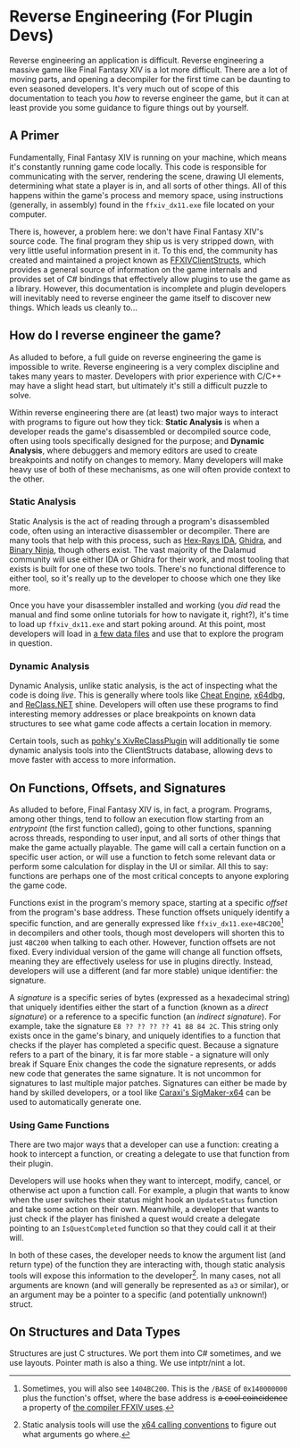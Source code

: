 # Reverse Engineering (For Plugin Devs)

Reverse engineering an application is difficult. Reverse engineering a massive
game like Final Fantasy XIV is a lot more difficult. There are a lot of moving
parts, and opening a decompiler for the first time can be daunting to even
seasoned developers. It's very much out of scope of this documentation to teach
you _how_ to reverse engineer the game, but it can at least provide you some
guidance to figure things out by yourself.

## A Primer

Fundamentally, Final Fantasy XIV is running on your machine, which means it's
constantly running game code locally. This code is responsible for communicating
with the server, rendering the scene, drawing UI elements, determining what
state a player is in, and all sorts of other things. All of this happens within
the game's process and memory space, using instructions (generally, in assembly)
found in the `ffxiv_dx11.exe` file located on your computer.

There is, however, a problem here: we don't have Final Fantasy XIV's source
code. The final program they ship us is very stripped down, with very little
useful information present in it. To this end, the community has created and
maintained a project known as
[FFXIVClientStructs](https://github.com/aers/FFXIVClientStructs), which provides
a general source of information on the game internals and provides set of C#
bindings that effectively allow plugins to use the game as a library. However,
this documentation is incomplete and plugin developers will inevitably need to
reverse engineer the game itself to discover new things. Which leads us cleanly
to...

## How do I reverse engineer the game?

As alluded to before, a full guide on reverse engineering the game is impossible
to write. Reverse engineering is a very complex discipline and takes many years
to master. Developers with prior experience with C/C++ may have a slight head
start, but ultimately it's still a difficult puzzle to solve.

Within reverse engineering there are (at least) two major ways to interact with
programs to figure out how they tick: **Static Analysis** is when a developer
reads the game's disassembled or decompiled source code, often using tools
specifically designed for the purpose; and **Dynamic Analysis**, where debuggers
and memory editors are used to create breakpoints and notify on changes to
memory. Many developers will make heavy use of both of these mechanisms, as one
will often provide context to the other.

### Static Analysis

Static Analysis is the act of reading through a program's disassembled code,
often using an interactive disassembler or decompiler. There are many tools that
help with this process, such as [Hex-Rays IDA][ida], [Ghidra][ghidra], and
[Binary Ninja][binja], though others exist. The vast majority of the Dalamud
community will use either IDA or Ghidra for their work, and most tooling that
exists is built for one of these two tools. There's no functional difference to
either tool, so it's really up to the developer to choose which one they like
more.

Once you have your disassembler installed and working (you _did_ read the manual
and find some online tutorials for how to navigate it, right?), it's time to
load up `ffxiv_dx11.exe` and start poking around. At this point, most developers
will load in
[a few data files](https://github.com/aers/FFXIVClientStructs/tree/main/ida) and
use that to explore the program in question.

[ida]: https://hex-rays.com/
[ghidra]: https://github.com/NationalSecurityAgency/ghidra
[binja]: https://binary.ninja/

### Dynamic Analysis

Dynamic Analysis, unlike static analysis, is the act of inspecting what the code
is doing _live_. This is generally where tools like [Cheat
Engine][cheat-engine], [x64dbg][x64dbg], and [ReClass.NET][reclass-net] shine.
Developers will often use these programs to find interesting memory addresses or
place breakpoints on known data structures to see what game code affects a
certain location in memory.

Certain tools, such as
[pohky's XivReClassPlugin](https://github.com/pohky/XivReClassPlugin) will
additionally tie some dynamic analysis tools into the ClientStructs database,
allowing devs to move faster with access to more information.

[cheat-engine]: https://www.cheatengine.org/
[x64dbg]: https://x64dbg.com/
[reclass-net]: https://github.com/ReClassNET/ReClass.NET

## On Functions, Offsets, and Signatures

As alluded to before, Final Fantasy XIV is, in fact, a program. Programs, among
other things, tend to follow an execution flow starting from an _entrypoint_
(the first function called), going to other functions, spanning across threads,
responding to user input, and all sorts of other things that make the game
actually playable. The game will call a certain function on a specific user
action, or will use a function to fetch some relevant data or perform some
calculation for display in the UI or similar. All this to say: functions are
perhaps one of the most critical concepts to anyone exploring the game code.

Functions exist in the program's memory space, starting at a specific _offset_
from the program's base address. These function offsets uniquely identify a
specific function, and are generally expressed like `ffxiv_dx11.exe+4BC200`[^1]
in decompilers and other tools, though most developers will shorten this to just
`4BC200` when talking to each other. However, function offsets are not fixed.
Every individual version of the game will change all function offsets, meaning
they are effectively useless for use in plugins directly. Instead, developers
will use a different (and far more stable) unique identifier: the signature.

A _signature_ is a specific series of bytes (expressed as a hexadecimal string)
that uniquely identifies either the start of a function (known as a _direct
signature_) or a reference to a specific function (an _indirect signature_). For
example, take the signature `E8 ?? ?? ?? ?? 41 88 84 2C`. This string only
exists once in the game's binary, and uniquely identifies to a function that
checks if the player has completed a specific quest. Because a signature refers
to a part of the binary, it is far more stable - a signature will only break if
Square Enix changes the code the signature represents, or adds new code that
generates the same signature. It is not uncommon for signatures to last multiple
major patches. Signatures can either be made by hand by skilled developers, or a
tool like [Caraxi's SigMaker-x64](https://github.com/Caraxi/SigMaker-x64) can be
used to automatically generate one.

### Using Game Functions

There are two major ways that a developer can use a function: creating a hook to
intercept a function, or creating a delegate to use that function from their
plugin.

Developers will use hooks when they want to intercept, modify, cancel, or
otherwise act upon a function call. For example, a plugin that wants to know
when the user switches their status might hook an `UpdateStatus` function and
take some action on their own. Meanwhile, a developer that wants to just check
if the player has finished a quest would create a delegate pointing to an
`IsQuestCompleted` function so that they could call it at their will.

In both of these cases, the developer needs to know the argument list (and
return type) of the function they are interacting with, though static analysis
tools will expose this information to the developer[^2]. In many cases, not all
arguments are known (and will generally be represented as `a3` or similar), or
an argument may be a pointer to a specific (and potentially unknown!) struct.

## On Structures and Data Types

Structures are just C structures. We port them into C# sometimes, and we use
layouts. Pointer math is also a thing. We use intptr/nint a lot.

[^1]:
    Sometimes, you will also see `1404BC200`. This is the `/BASE` of
    `0x140000000` plus the function's offset, where the base address is ~~a cool
    coincidence~~ a property of
    [the compiler FFXIV uses](https://learn.microsoft.com/en-us/cpp/build/reference/base-base-address?view=msvc-170).

[^2]:
    Static analysis tools will use the
    [x64 calling conventions](https://learn.microsoft.com/en-us/cpp/build/x64-calling-convention)
    to figure out what arguments go where.
